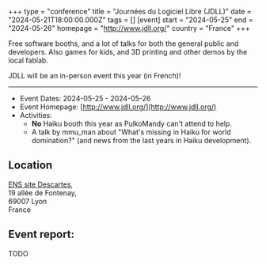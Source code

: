 +++
type = "conference"
title = "Journées du Logiciel Libre (JDLL)"
date = "2024-05-21T18:00:00.000Z"
tags = []
[event]
start = "2024-05-25"
end = "2024-05-26"
homepage = "http://www.jdll.org/"
country = "France"
+++

Free software booths, and a lot of talks for both the general public and developers. Also games for kids, and 3D printing and other demos by the local fablab.

JDLL will be an in-person event this year (in French)!

---

* Event Dates: 2024-05-25 - 2024-05-26
* Event Homepage: [http://www.jdll.org/](http://www.jdll.org/)
* Activities:
  * **No** Haiku booth this year as PulkoMandy can't attend to help.
  * A talk by mmu_man about "What's missing in Haiku for world domination?" (and news from the last years in Haiku development).


## Location

[ENS site Descartes](https://jdll.org/contact-and-informations),<br/>
19 allée de Fontenay,<br/>
69007 Lyon<br/>
France

## Event report:

TODO
